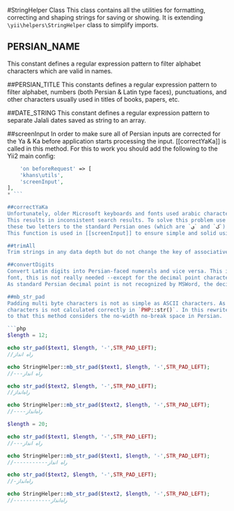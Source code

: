 #StringHelper Class
This class contains all the utilities for formatting, correcting and shaping strings for saving or showing.
It is extending `\yii\helpers\StringHelper` class to simplify imports.

## PERSIAN_NAME 
This constant defines a regular expression pattern to filter alphabet characters which are valid in names.

##PERSIAN_TITLE
This constants defines a regular expression pattern to filter alphabet, numbers (both Persian & Latin type faces), punctuations,
and other characters usually used in titles of books, papers, etc.

##DATE_STRING
This constant defines a regular expression pattern to separate Jalali dates saved as string to an array.

##screenInput
In order to make sure all of Persian inputs are corrected for the Ya & Ka before application starts processing the input.
[[correctYaKa]] is called in this method. For this to work you should add the following to the Yii2 main config:

```php
    'on beforeRequest' => [
    'khans\utils',
    'screenInput',
],
* ```

##correctYaKa
Unfortunately, older Microsoft keyboards and fonts used arabic characters `ك` and `ي` instead of `ی` and `ک`. 
This results in inconsistent search results. To solve this problem use [[correctYaKa]] to convert all occurrence of 
these two letters to the standard Persian ones (which are `ی` and `ک`). 
This function is used in [[screenInput]] to ensure simple and solid using of Persian language sites.

##trimAll
Trim strings in any data depth but do not change the key of associative arrays.

##convertDigits
Convert Latin digits into Persian-faced numerals and vice versa. This is for display reasons, and by using an appropriate
font, this is not really needed --except for the decimal point character.
As standard Persian decimal point is not recognized by MSWord, the decimal separator is definable.

##mb_str_pad
Padding multi byte characters is not as simple as ASCII characters. As it is seen in the following example length of multi-byte
characters is not calculated correctly in `PHP::str()`. In this rewrite the real length of words is calculated, and further
to that this method considers the no-width no-break space in Persian. 

```php
$length = 12;

echo str_pad($text1, $length, '-',STR_PAD_LEFT);
//راه انداز

echo StringHelper::mb_str_pad($text1, $length, '-',STR_PAD_LEFT);
//---راه انداز

echo str_pad($text2, $length, '-',STR_PAD_LEFT);
//راه‌انداز

echo StringHelper::mb_str_pad($text2, $length, '-',STR_PAD_LEFT);
//----راه‌انداز

$length = 20;

echo str_pad($text1, $length, '-',STR_PAD_LEFT);
//---راه انداز

echo StringHelper::mb_str_pad($text1, $length, '-',STR_PAD_LEFT);
//-----------راه انداز

echo str_pad($text2, $length, '-',STR_PAD_LEFT);
//-راه‌انداز

echo StringHelper::mb_str_pad($text2, $length, '-',STR_PAD_LEFT);
//------------راه‌انداز
```
